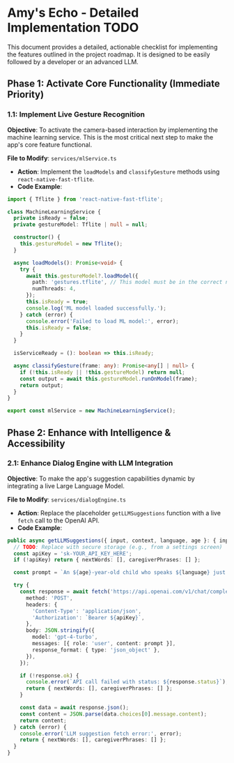 # Amy's Echo - Detailed Implementation TODO

This document provides a detailed, actionable checklist for implementing the features outlined in the project roadmap. It is designed to be easily followed by a developer or an advanced LLM.

## Phase 1: Activate Core Functionality (Immediate Priority)

### 1.1: Implement Live Gesture Recognition

**Objective**: To activate the camera-based interaction by implementing the machine learning service. This is the most critical next step to make the app's core feature functional.

**File to Modify**: `services/mlService.ts`

* **Action**: Implement the `loadModels` and `classifyGesture` methods using `react-native-fast-tflite`.
* **Code Example**:

```typescript
import { Tflite } from 'react-native-fast-tflite';

class MachineLearningService {
  private isReady = false;
  private gestureModel: Tflite | null = null;

  constructor() {
    this.gestureModel = new Tflite();
  }

  async loadModels(): Promise<void> {
    try {
      await this.gestureModel?.loadModel({
        path: 'gestures.tflite', // This model must be in the correct native assets folder.
        numThreads: 4,
      });
      this.isReady = true;
      console.log('ML model loaded successfully.');
    } catch (error) {
      console.error('Failed to load ML model:', error);
      this.isReady = false;
    }
  }

  isServiceReady = (): boolean => this.isReady;

  async classifyGesture(frame: any): Promise<any[] | null> {
    if (!this.isReady || !this.gestureModel) return null;
    const output = await this.gestureModel.runOnModel(frame);
    return output;
  }
}

export const mlService = new MachineLearningService();
```

## Phase 2: Enhance with Intelligence & Accessibility

### 2.1: Enhance Dialog Engine with LLM Integration

**Objective**: To make the app's suggestion capabilities dynamic by integrating a live Large Language Model.

**File to Modify**: `services/dialogEngine.ts`

* **Action**: Replace the placeholder `getLLMSuggestions` function with a live `fetch` call to the OpenAI API.
* **Code Example**:

```typescript
public async getLLMSuggestions({ input, context, language, age }: { input: string, context: string[], language: string, age: number }) {
  // TODO: Replace with secure storage (e.g., from a settings screen)
  const apiKey = 'sk-YOUR_API_KEY_HERE';
  if (!apiKey) return { nextWords: [], caregiverPhrases: [] };

  const prompt = `An ${age}-year-old child who speaks ${language} just communicated the word "${input}". The surrounding context is [${context.join(', ')}]. Provide helpful, simple, one-to-three word suggestions for the child's next likely words. Also provide encouraging, full-sentence phrases a caregiver could say. Return ONLY a valid JSON object with two keys: "nextWords": string[] and "caregiverPhrases": string[].`;

  try {
    const response = await fetch('https://api.openai.com/v1/chat/completions', {
      method: 'POST',
      headers: {
        'Content-Type': 'application/json',
        'Authorization': `Bearer ${apiKey}`,
      },
      body: JSON.stringify({
        model: 'gpt-4-turbo',
        messages: [{ role: 'user', content: prompt }],
        response_format: { type: 'json_object' },
      }),
    });

    if (!response.ok) {
      console.error(`API call failed with status: ${response.status}`);
      return { nextWords: [], caregiverPhrases: [] };
    }

    const data = await response.json();
    const content = JSON.parse(data.choices[0].message.content);
    return content;
  } catch (error) {
    console.error('LLM suggestion fetch error:', error);
    return { nextWords: [], caregiverPhrases: [] };
  }
}
```
